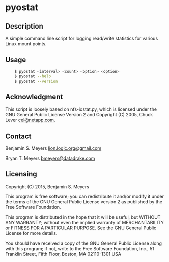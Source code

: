 # pyostat

## Description

A simple command line script for logging read/write statistics for various Linux mount points.

## Usage
``` bash
    $ pyostat <interval> <count> <option> <option>
    $ pyostat --help
    $ pyostat --version
```

## Acknowledgment

This script is loosely based on nfs-iostat.py, which is licensed under the GNU General Public License Version 2 and 
Copyright (C) 2005, Chuck Lever <cel@netapp.com>.

## Contact
Benjamin S. Meyers <lion.logic.org@gmail.com>

Bryan T. Meyers <bmeyers@datadrake.com>

## Licensing
Copyright (C) 2015, Benjamin S. Meyers

This program is free software; you can redistribute it and/or modify
it under the terms of the GNU General Public License version 2 as
published by the Free Software Foundation.

This program is distributed in the hope that it will be useful,
but WITHOUT ANY WARRANTY; without even the implied warranty of
MERCHANTABILITY or FITNESS FOR A PARTICULAR PURPOSE.  See the
GNU General Public License for more details.

You should have received a copy of the GNU General Public License
along with this program; if not, write to the Free Software
Foundation, Inc., 51 Franklin Street, Fifth Floor, Boston,
MA 02110-1301 USA

